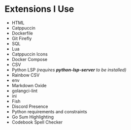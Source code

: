 # Extensions I Use
- HTML
- Catppuccin
- Dockerfile
- Git Firefly
- SQL
- Lua
- Catppuccin Icons
- Docker Compose
- CSV
- Python LSP *(requires __python-lsp-server__ to be installed)*
- Rainbow CSV
- env
- Markdown Oxide
- golangci-lint
- ini
- Fish
- Discord Presence
- Python requirements and constraints
- Go Sum Highlighting
- Codebook Spell Checker
